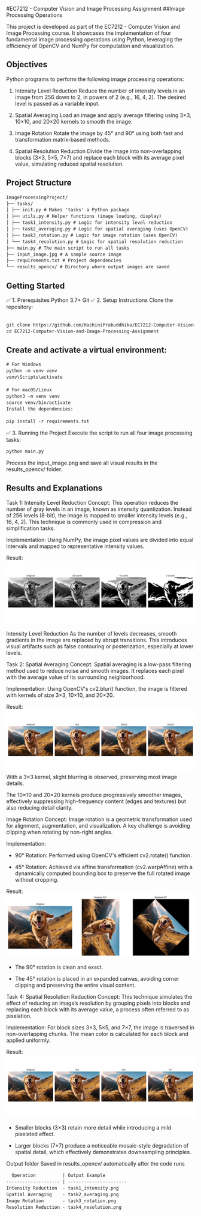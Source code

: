 #EC7212 - Computer Vision and Image Processing Assignment
##Image Processing Operations

This project is developed as part of the EC7212 - Computer Vision and Image Processing course. It showcases the implementation of four fundamental image processing operations using Python, leveraging the efficiency of OpenCV and NumPy for computation and visualization.

## Objectives
Python programs to perform the following image processing operations:

1. Intensity Level Reduction
Reduce the number of intensity levels in an image from 256 down to 2, in powers of 2 (e.g., 16, 4, 2). The desired level is passed as a variable input.

2. Spatial Averaging
Load an image and apply average filtering using 3×3, 10×10, and 20×20 kernels to smooth the image.

3. Image Rotation
Rotate the image by 45° and 90° using both fast and transformation matrix-based methods.

4. Spatial Resolution Reduction
Divide the image into non-overlapping blocks (3×3, 5×5, 7×7) and replace each block with its average pixel value, simulating reduced spatial resolution.

## Project Structure
```xml
ImageProcessingProject/
├── tasks/
│ ├── init.py # Makes 'tasks' a Python package
│ ├── utils.py # Helper functions (image loading, display)
│ ├── task1_intensity.py # Logic for intensity level reduction
│ ├── task2_averaging.py # Logic for spatial averaging (uses OpenCV)
│ ├── task3_rotation.py # Logic for image rotation (uses OpenCV)
│ └── task4_resolution.py # Logic for spatial resolution reduction
├── main.py # The main script to run all tasks
├── input_image.jpg # A sample source image
├── requirements.txt # Project dependencies
└── results_opencv/ # Directory where output images are saved
```

## Getting Started
✅ 1. Prerequisites
Python 3.7+
Git
✅ 2. Setup Instructions
Clone the repository:
```xml 

git clone https://github.com/HashiniPrabuddhika/EC7212-Computer-Vision-and-Image-Processing-Assignment.git
cd EC7212-Computer-Vision-and-Image-Processing-Assignment
```
## Create and activate a virtual environment:
```xml
# For Windows
python -m venv venv
venv\Scripts\activate

# For macOS/Linux
python3 -m venv venv
source venv/bin/activate
Install the dependencies:

pip install -r requirements.txt

```

✅ 3. Running the Project
Execute the script to run all four image processing tasks:
```xml
python main.py
```
Process the input_image.png and save all visual results in the results_opencv/ folder.

## Results and Explanations
Task 1: Intensity Level Reduction
Concept: This operation reduces the number of gray levels in an image, known as intensity quantization. Instead of 256 levels (8-bit), the image is mapped to smaller intensity levels (e.g., 16, 4, 2). This technique is commonly used in compression and simplification tasks.

Implementation: Using NumPy, the image pixel values are divided into equal intervals and mapped to representative intensity values.

Result: 
![Intensity Level Reduction](results_opencv/task1_intensity.png)

Intensity Level Reduction As the number of levels decreases, smooth gradients in the image are replaced by abrupt transitions. This introduces visual artifacts such as false contouring or posterization, especially at lower levels.

Task 2: Spatial Averaging
Concept: Spatial averaging is a low-pass filtering method used to reduce noise and smooth images. It replaces each pixel with the average value of its surrounding neighborhood.

Implementation: Using OpenCV's cv2.blur() function, the image is filtered with kernels of size 3×3, 10×10, and 20×20.

Result: 
![Spatial Averaging](results_opencv/task2_averaging.png)
With a 3×3 kernel, slight blurring is observed, preserving most image details.

The 10×10 and 20×20 kernels produce progressively smoother images, effectively suppressing high-frequency content (edges and textures) but also reducing detail clarity.

Image Rotation
Concept: Image rotation is a geometric transformation used for alignment, augmentation, and visualization. A key challenge is avoiding clipping when rotating by non-right angles.

Implementation:

- 90° Rotation: Performed using OpenCV's efficient cv2.rotate() function.

- 45° Rotation: Achieved via affine transformation (cv2.warpAffine) with a dynamically computed bounding box to preserve the full rotated image without cropping.

Result: 
![Image Rotation](results_opencv/task3_rotation.png)
- The 90° rotation is clean and exact.

- The 45° rotation is placed in an expanded canvas, avoiding corner clipping and preserving the entire visual content.

Task 4: Spatial Resolution Reduction
Concept: This technique simulates the effect of reducing an image’s resolution by grouping pixels into blocks and replacing each block with its average value, a process often referred to as pixelation.

Implementation: For block sizes 3×3, 5×5, and 7×7, the image is traversed in non-overlapping chunks. The mean color is calculated for each block and applied uniformly.

Result: 
![Spatial Resolution Reduction](results_opencv/task4_resolution.png)
- Smaller blocks (3×3) retain more detail while introducing a mild pixelated effect.

- Larger blocks (7×7) produce a noticeable mosaic-style degradation of spatial detail, which effectively demonstrates downsampling principles.

Output folder
Saved in results_opencv/ automatically after the code runs
```xml
  Operation          | Output Example      
-------------------- | ---------------------- 
Intensity Reduction  - task1_intensity.png  
Spatial Averaging    - task2_averaging.png  
Image Rotation       - task3_rotation.png  
Resolution Reduction - task4_resolution.png
```
